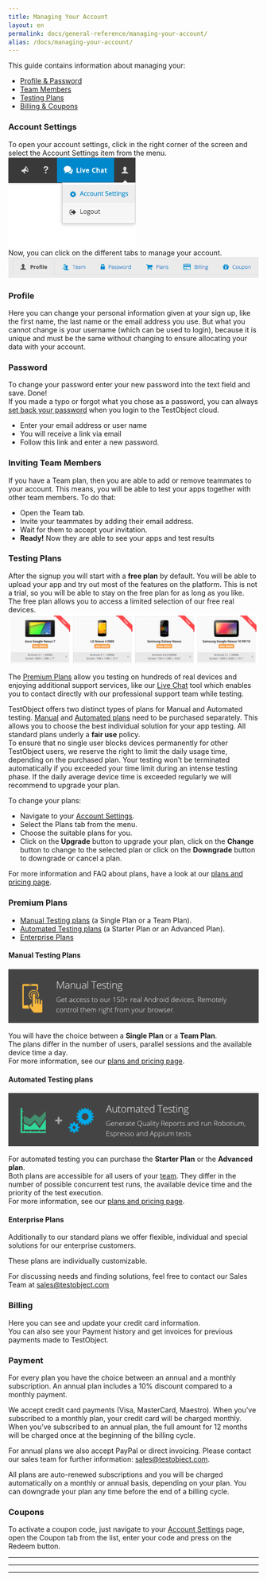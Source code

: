 ```yaml
---
title: Managing Your Account
layout: en
permalink: docs/general-reference/managing-your-account/
alias: /docs/managing-your-account/
---
```


This guide contains information about managing your:

* <a href="#profile">Profile &amp; Password</a>
* <a href="#team-accounts">Team Members</a>
* <a href="#plans">Testing Plans</a>
* <a href="#billing">Billing &amp; Coupons</a>


<h3 id="settings">Account Settings</h3>
To open your account settings, click in the right corner of the screen and select the Account Settings item from the menu.
<img class="center shadow" src="/img/general-reference/account-settings.png">
<br>Now, you can click on the different tabs to manage your account.</br>
<img class="shadow" src="/img/settings/profile.png">

<h3 id="profile">Profile</h3>
Here you can change your personal information given at your sign up, like the first name, the last name or the email address you use. But what you cannot change is your username (which can be used to login), because it is unique and must be the same without changing to ensure allocating your data with your account.

<h3 id="password">Password</h3>
To change your password enter your new password into the text field and save. Done!<br>
If you made a typo or forgot what you chose as a password, you can always <a href="https://app.testobject.com/#/forgot" target="_blank">set back your password</a> when you login to the TestObject cloud.

- Enter your email address or user name
- You will receive a link via email
- Follow this link and enter a new password.

<h3 id="team-accounts">Inviting Team Members</h3>
If you have a Team plan, then you are able to add or remove teammates to your account. This means, you will be able to test your apps together with other team members. To do that:

- Open the Team tab.
- Invite your teammates by adding their email address.
- Wait for them to accept your invitation.
- <b>Ready!</b> Now they are able to see your apps and test results

<h3 id="plans">Testing Plans</h3>

After the signup you will start with a <b>free plan</b> by default. You will be able to upload your app and try out most of the features on the platform. This is not a trial, so you will be able to stay on the free plan for as long as you like. The free plan allows you to access a limited selection of our free real devices.
<img class="center shadow" src="/img/settings/free_devices.png"><br>

The <a href="#pre_plans">Premium Plans</a> allow you testing on hundreds of real devices and enjoying additional support services, like our <a href="https://app.testobject.com/#/chat" target="_blank">Live Chat</a> tool which enables you to contact directly with our professional support team while testing.<br>

TestObject offers two distinct types of plans for Manual and Automated testing. <a href="#manual_plan">Manual</a> and <a href="#automated_plan">Automated plans</a> need to be purchased separately. This allows you to choose the best individual solution for your app testing.
All standard plans underly a <b>fair use</b> policy. <br/> To ensure that no single user blocks devices permanently for other TestObject users, we reserve the right to limit the daily usage time, depending on the purchased plan. Your testing won't be terminated automatically if you exceeded your time limit during an intense testing phase. If the daily average device time is exceeded regularly we will recommend to upgrade your plan.

To change your plans:

* Navigate to your <a href="#settings">Account Settings</a>.
* Select the Plans tab from the menu.
* Choose the suitable plans for you.
* Click on the <b>Upgrade</b> button to upgrade your plan, click on the <b>Change</b> button to change to the selected plan or click on the <b>Downgrade</b> button to downgrade or cancel a plan.

For more information and FAQ about plans, have a look at our <a href="https://testobject.com/pricing" target="_blank">plans and pricing page</a>.

<h3 id="pre_plans">Premium Plans</h3>

* <a href="#manual_plan">Manual Testing plans</a> (a Single Plan or a Team Plan).
* <a href="#automated_plan">Automated Testing plans</a> (a Starter Plan or an Advanced Plan).
* <a href="#enterprise_plan">Enterprise Plans</a>


<h4 id="manual_plan">Manual Testing Plans</h4>
<img class="left shadow" src="/img/settings/manual-bar.png">

You will have the choice between a <b>Single Plan</b> or a <b>Team Plan</b>.<br/>
The plans differ in the number of users, parallel sessions and the available device time a day.<br/>
For more information, see our <a href="https://testobject.com/pricing" target="_blank">plans and pricing page</a>.

<h4 id="automated_plan">Automated Testing plans</h4>
<img class="left shadow" src="/img/settings/automated-bar.png">

For automated testing you can purchase the <b>Starter Plan</b> or the <b>Advanced plan</b>.<br/>
Both plans are accessible for all users of your <a href="#team-accounts">team</a>. They differ in the number of possible concurrent test runs, the available device time and the priority of the test execution.<br/>
For more information, see our <a href="https://testobject.com/pricing" target="_blank">plans and pricing page</a>.

<h4 id="enterprise_plan">Enterprise Plans</h4>
Additionally to our standard plans we offer flexible, individual  and special solutions for our enterprise customers.

These plans are individually customizable.<br/>

 For discussing needs and finding solutions, feel free to contact our Sales Team at <a href="mailto:sales@testobject.com">sales@testobject.com</a>

<h3 id="billing">Billing</h3>
Here you can see and update your credit card information. <br/>
You can also see your Payment history and get invoices for previous payments made to TestObject.

<h3>Payment</h3>

For every plan you have the choice between an annual and a monthly subscription.
An annual plan includes a 10% discount compared to a monthly payment.

We accept credit card payments (Visa, MasterCard, Maestro).
When you’ve subscribed to a monthly plan, your credit card will be charged monthly. When you’ve subscribed to an annual plan, the full amount for 12 months will be charged once at the beginning of the billing cycle.

For annual plans we also accept PayPal or direct invoicing. Please contact our sales team for further information: <a href="mailto:sales@testobject.com">sales@testobject.com</a>.

All plans are auto-renewed subscriptions and you will be charged automatically on a monthly or annual basis, depending on your plan.
You can downgrade your plan any time before the end of a billing cycle.

<h3>Coupons</h3>
To activate a coupon code, just navigate to your <a href="#settings">Account Settings</a> page, open the Coupon tab from the list, enter your code and press on the Redeem button.

***
***
***
